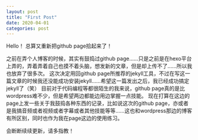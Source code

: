 ```yaml
---
layout: post
title: "First Post"
date: 2020-04-01
categories: post
---
```


Hello！
总算又重新把github page拾起来了！

之前在弄个人博客的时候，其实有鼓捣过github page……只是之前是在hexo平台上弄的，弄着弄着自己也摸不着头脑，想发新的文章，但是却上传不了……所以我也放弃了很多次。
这次决定用回github page所推荐的jekyll工具，不过在写这一篇文章的时候我还没能成功安装jekyll……希望这一篇发出之后，我已经成功搞定jekyll了（笑）
目前对于代码编程等都很陌生的我来说，github page真的是比wordpress难不少，但是希望两边都能边用边掌握一点技能。
现在打算在这边的page上发一些关于我鼓捣各种东西的记录，比如说这次的github page，亦或者是我搞音频或者视频或者字幕或者其他技能等等……这也和wordpress那边的博客有所区别，同时也作为我在page这边的使用练习。

会断断续续更新，请多指教！

